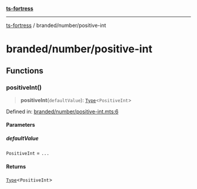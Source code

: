 [**ts-fortress**](../../README.md)

---

[ts-fortress](../../README.md) / branded/number/positive-int

# branded/number/positive-int

## Functions

### positiveInt()

> **positiveInt**(`defaultValue`): [`Type`](../../type.md#type)\<`PositiveInt`\>

Defined in: [branded/number/positive-int.mts:6](https://github.com/noshiro-pf/ts-fortress/blob/main/src/branded/number/positive-int.mts#L6)

#### Parameters

##### defaultValue

`PositiveInt` = `...`

#### Returns

[`Type`](../../type.md#type)\<`PositiveInt`\>

